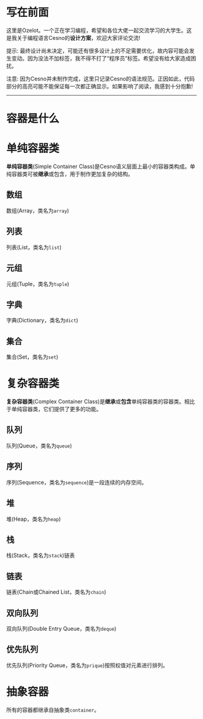写在前面
================

这里是Ozelot。一个正在学习编程，希望和各位大佬一起交流学习的大学生。这是我关于编程语言Cesno的**设计方案**，欢迎大家评论交流!

提示: 最终设计尚未决定，可能还有很多设计上的不足需要优化，故内容可能会发生变动。因为没法不加标签，我不得不打了“程序员”标签。希望没有给大家造成困扰。

注意: 因为Cesno并未制作完成，这里只记录Cesno的语法规范。正因如此，代码部分的高亮可能不能保证每一次都正确显示。如果影响了阅读，我感到十分抱歉!

----

容器是什么
================

# 单纯容器类

**单纯容器类**(Simple Container Class)是Cesno语义层面上最小的容器类构成。单纯容器类可被**继承**或包含，用于制作更加复杂的结构。

## 数组

数组(Array，类名为`array`)

## 列表

列表(List，类名为`list`)

## 元组

元组(Tuple，类名为`tuple`)

## 字典

字典(Dictionary，类名为`dict`)

## 集合

集合(Set，类名为`set`)



# 复杂容器类

**复杂容器类**(Complex Container Class)是**继承**或**包含**单纯容器类的容器类。相比于单纯容器类，它们提供了更多的功能。

## 队列

队列(Queue，类名为`queue`)

## 序列

序列(Sequence，类名为`sequence`)是一段连续的内存空间。

## 堆

堆(Heap，类名为`heap`)

## 栈

栈(Stack，类名为`stack`)链表

## 链表

链表(Chain或Chained List，类名为`chain`)

## 双向队列

双向队列(Double Entry Queue，类名为`deque`)

## 优先队列

优先队列(Priority Queue，类名为`prique`)按照权值对元素进行排列。



# 抽象容器

所有的容器都继承自抽象类`container`。

